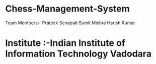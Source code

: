 # Chess-Management-System
Team Members:-
Prateek Senapati
Sumit Mishra
Harish Kumar
# Institute :-Indian Institute of Information Technology Vadodara

